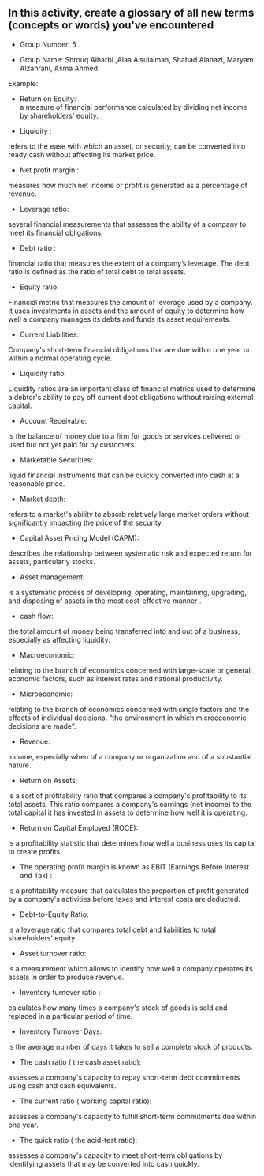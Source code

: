 
## In this activity, create a glossary of all new terms (concepts or words) you've encountered


- Group Number: 5


- Group Name: Shrouq Alharbi ,Alaa Alsulaiman, Shahad Alanazi, Maryam Alzahrani, Asma Ahmed.

Example:

- Return on Equity:  
a measure of financial performance calculated by dividing net income by shareholders' equity.

 
- Liquidity : 

refers to the ease with which an asset, or security, can be converted into ready cash without affecting its market price.
 
- Net profit margin : 

measures how much net income or profit is generated as a percentage of revenue.
 
- Leverage ratio:

several financial measurements that assesses the ability of a company to meet its financial obligations.
 
- Debt ratio :

financial ratio that measures the extent of a company’s leverage. The debt ratio is defined as the ratio of total debt to total assets.

- Equity ratio:

Financial metric that measures the amount of leverage used by a company. It uses investments in assets and the amount of equity to determine how well a company manages its debts and funds its asset requirements.
 
- Current Liabilities:

Company's short-term financial obligations that are due within one year or within a normal operating cycle.

- Liquidity ratio:

Liquidity ratios are an important class of financial metrics used to determine a debtor's ability to pay off current debt obligations without raising external capital.
 
- Account Receivable:

is the balance of money due to a firm for goods or services delivered or used but not yet paid for by customers.
 
- Marketable Securities:

liquid financial instruments that can be quickly converted into cash at a reasonable price.

- Market depth:

refers to a market's ability to absorb relatively large market orders without significantly impacting the price of the security.

- Capital Asset Pricing Model (CAPM):

describes the relationship between systematic risk and expected return for assets, particularly stocks. 

- Asset management:

is a systematic process of developing, operating, maintaining, upgrading, and disposing of assets in the most cost-effective manner .

- cash flow:

the total amount of money being transferred into and out of a business, especially as affecting liquidity.

- Macroeconomic: 

relating to the branch of economics concerned with large-scale or general economic factors, such as interest rates and national productivity.

- Microeconomic:

relating to the branch of economics concerned with single factors and the effects of individual decisions. “the environment in which microeconomic decisions are made”.

- Revenue: 

income, especially when of a company or organization and of a substantial nature.

- Return on Assets:

is a sort of profitability ratio that compares a company's profitability to its total assets. This ratio compares a company's earnings (net income) to the total capital it has invested in assets to determine how well it is operating. 

- Return on Capital Employed (ROCE):

is a profitability statistic that determines how well a business uses its capital to create profits.

- The operating profit margin is known as  EBIT (Earnings Before Interest and Tax) :

is a profitability measure that calculates the proportion of profit generated by a company's activities before taxes and interest costs are deducted. 

- Debt-to-Equity Ratio:

is a leverage ratio that compares total debt and liabilities to total shareholders' equity.

- Asset turnover ratio:

is a measurement which allows to identify how well a company operates its assets in order to produce revenue.

- Inventory turnover ratio :

calculates how many times a company's stock of goods is sold and replaced in a particular period of time. 

- Inventory Turnover Days:

is the average number of days it takes to sell a complete stock of products.

- The cash ratio ( the cash asset ratio):

assesses a company's capacity to repay short-term debt commitments using cash and cash equivalents.

- The current ratio ( working capital ratio):

assesses a company's capacity to fulfill short-term commitments due within one year. 

- The quick ratio ( the acid-test ratio):

assesses a company's capacity to meet short-term obligations by identifying assets that may be converted into cash quickly. 

 
  
